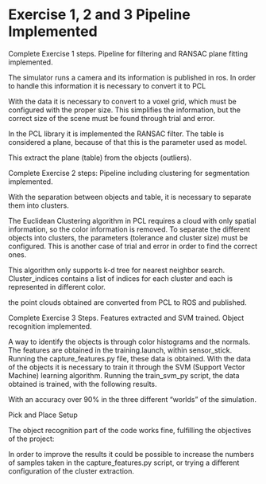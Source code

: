 # Exercise 1, 2 and 3 Pipeline Implemented
Complete Exercise 1 steps. Pipeline for filtering and RANSAC plane fitting implemented.

The simulator runs a camera and its information is published in ros. In order to handle this information it is necessary to convert it to PCL



With the data it is necessary to convert to a voxel grid, which must be configured with the proper size. This simplifies the information, but the correct size of the scene must be found through trial and error.



In the PCL library it is implemented the RANSAC filter. The table is considered a plane, because of that this is the parameter used as model. 



This extract the plane (table) from the objects (outliers). 

Complete Exercise 2 steps: Pipeline including clustering for segmentation implemented.

With the separation between objects and table, it is necessary to separate them into clusters.



The Euclidean Clustering algorithm in PCL requires a cloud with only spatial information, so the color information is removed. To separate the different objects into clusters, the parameters (tolerance and cluster size) must be configured. This is another case of trial and error in order to find the correct ones.




This algorithm only supports k-d tree for nearest neighbor search. Cluster_indices contains a list of indices for each cluster and each is represented in different color.



the point clouds obtained are converted from PCL to ROS and published.


Complete Exercise 3 Steps. Features extracted and SVM trained. Object recognition implemented.



A way to identify the objects is through color histograms and the normals. The features are obtained in the training.launch, within sensor_stick. Running the capture_features.py file, these data is obtained.
With the data of the objects it is necessary to train it through the SVM (Support Vector Machine) learning algorithm. Running the train_svm_py script, the data obtained is trained, with the following results.






With an accuracy over 90% in the three different “worlds” of the simulation.


Pick and Place Setup



The object recognition part of the code works fine, fulfilling the objectives of the project:







In order to improve the results it could be possible to increase the numbers of samples taken in the capture_features.py script, or trying a different configuration of the cluster extraction.

